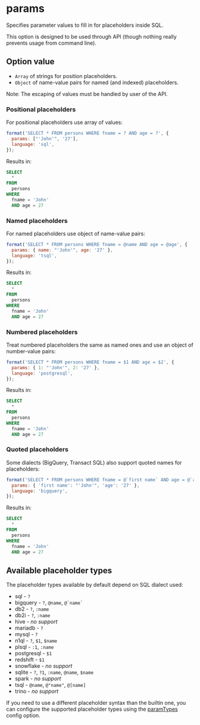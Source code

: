 # params

Specifies parameter values to fill in for placeholders inside SQL.

This option is designed to be used through API (though nothing really prevents usage from command line).

## Option value

- `Array` of strings for position placeholders.
- `Object` of name-value pairs for named (and indexed) placeholders.

Note: The escaping of values must be handled by user of the API.

### Positional placeholders

For positional placeholders use array of values:

```js
format('SELECT * FROM persons WHERE fname = ? AND age = ?', {
  params: ["'John'", '27'],
  language: 'sql',
});
```

Results in:

```sql
SELECT
  *
FROM
  persons
WHERE
  fname = 'John'
  AND age = 27
```

### Named placeholders

For named placeholders use object of name-value pairs:

```js
format('SELECT * FROM persons WHERE fname = @name AND age = @age', {
  params: { name: "'John'", age: '27' },
  language: 'tsql',
});
```

Results in:

```sql
SELECT
  *
FROM
  persons
WHERE
  fname = 'John'
  AND age = 27
```

### Numbered placeholders

Treat numbered placeholders the same as named ones and use an object of number-value pairs:

```js
format('SELECT * FROM persons WHERE fname = $1 AND age = $2', {
  params: { 1: "'John'", 2: '27' },
  language: 'postgresql',
});
```

Results in:

```sql
SELECT
  *
FROM
  persons
WHERE
  fname = 'John'
  AND age = 27
```

### Quoted placeholders

Some dialects (BigQuery, Transact SQL) also support quoted names for placeholders:

```js
format('SELECT * FROM persons WHERE fname = @`first name` AND age = @`age`', {
  params: { 'first name': "'John'", 'age': '27' },
  language: 'bigquery',
});
```

Results in:

```sql
SELECT
  *
FROM
  persons
WHERE
  fname = 'John'
  AND age = 27
```

## Available placeholder types

The placeholder types available by default depend on SQL dialect used:

- sql - `?`
- bigquery - `?`, `@name`, `` @`name` ``
- db2 - `?`, `:name`
- db2i - `?`, `:name`
- hive - _no support_
- mariadb - `?`
- mysql - `?`
- n1ql - `?`, `$1`, `$name`
- plsql - `:1`, `:name`
- postgresql - `$1`
- redshift - `$1`
- snowflake - _no support_
- sqlite - `?`, `?1`, `:name`, `@name`, `$name`
- spark - _no support_
- tsql - `@name`, `@"name"`, `@[name]`
- trino - _no support_

If you need to use a different placeholder syntax than the builtin one,
you can configure the supported placeholder types using the [paramTypes][] config option.

[paramtypes]: ./paramTypes.md
